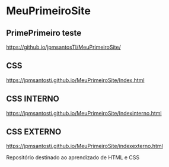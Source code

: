 # MeuPrimeiroSite

## PrimePrimeiro teste
https://github.io/jpmsantosTI/MeuPrimeiroSite/


## CSS
https://jpmsantosti.github.io/MeuPrimeiroSite/Index.html

## CSS INTERNO
https://jpmsantosti.github.io/MeuPrimeiroSite/Indexinterno.html

## CSS EXTERNO
https://jpmsantosti.github.io/MeuPrimeiroSite/indexexterno.html

Repositório destinado ao aprendizado de HTML e CSS
